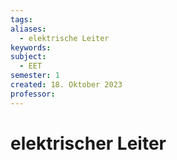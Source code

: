 ```yaml
---
tags: 
aliases:
  - elektrische Leiter
keywords: 
subject:
  - EET
semester: 1
created: 18. Oktober 2023
professor:
---
```

 

# elektrischer Leiter


